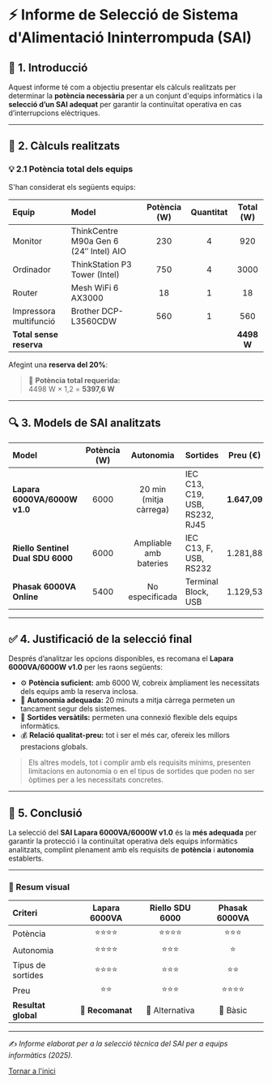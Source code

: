 # ⚡ Informe de Selecció de Sistema d'Alimentació Ininterrompuda (SAI)

## 🧭 1. Introducció
Aquest informe té com a objectiu presentar els càlculs realitzats per determinar la **potència necessària** per a un conjunt d'equips informàtics i la **selecció d’un SAI adequat** per garantir la continuïtat operativa en cas d’interrupcions elèctriques.

---

## 🧮 2. Càlculs realitzats

### 💡 2.1 Potència total dels equips
S'han considerat els següents equips:

| Equip | Model | Potència (W) | Quantitat | Total (W) |
|:------|:------|:-------------:|:----------:|:----------:|
| Monitor | ThinkCentre M90a Gen 6 (24″ Intel) AIO | 230 | 4 | 920 |
| Ordinador | ThinkStation P3 Tower (Intel) | 750 | 4 | 3000 |
| Router | Mesh WiFi 6 AX3000 | 18 | 1 | 18 |
| Impressora multifunció | Brother DCP-L3560CDW | 560 | 1 | 560 |
| **Total sense reserva** | | | | **4498 W** |

Afegint una **reserva del 20%**:

> 🧾 **Potència total requerida:**  
> 4498 W × 1,2 = **5397,6 W**

---

## 🔍 3. Models de SAI analitzats

| Model | Potència (W) | Autonomia | Sortides | Preu (€) | Marca | Imatge |
|:------|:-------------:|:----------:|:----------|:---------:|:-------:|:------------:|
| **Lapara 6000VA/6000W v1.0** | 6000 | 20 min (mitja càrrega) | IEC C13, C19, USB, RS232, RJ45 | **1.647,09** | Lapara | ![SAI Lapara 6000VA/6000W v1.0](img/SAI3) |
| **Riello Sentinel Dual SDU 6000** | 6000 | Ampliable amb bateries | IEC C13, F, USB, RS232 | 1.281,88 | Riello | ![SAI Riello Sentinel Dual SDU 6000](img/SAI2) |
| **Phasak 6000VA Online** | 5400 | No especificada | Terminal Block, USB | 1.129,53 | Phasak | ![SAI Phasak 6000VA Online](img/SAI1) |

---

## ✅ 4. Justificació de la selecció final

Després d’analitzar les opcions disponibles, es recomana el **Lapara 6000VA/6000W v1.0** per les raons següents:

- ⚙️ **Potència suficient:** amb 6000 W, cobreix àmpliament les necessitats dels equips amb la reserva inclosa.  
- 🔋 **Autonomia adequada:** 20 minuts a mitja càrrega permeten un tancament segur dels sistemes.  
- 🔌 **Sortides versàtils:** permeten una connexió flexible dels equips informàtics.  
- 💰 **Relació qualitat-preu:** tot i ser el més car, ofereix les millors prestacions globals.

> Els altres models, tot i complir amb els requisits mínims, presenten limitacions en autonomia o en el tipus de sortides que poden no ser òptimes per a les necessitats concretes.

---

## 🏁 5. Conclusió

La selecció del **SAI Lapara 6000VA/6000W v1.0** és la **més adequada** per garantir la protecció i la continuïtat operativa dels equips informàtics analitzats, complint plenament amb els requisits de **potència** i **autonomia** establerts.

---

### 🧷 Resum visual
| Criteri | Lapara 6000VA | Riello SDU 6000 | Phasak 6000VA |
|:--|:--:|:--:|:--:|
| Potència | ⭐⭐⭐⭐ | ⭐⭐⭐⭐ | ⭐⭐⭐ |
| Autonomia | ⭐⭐⭐⭐ | ⭐⭐⭐ | ⭐ |
| Tipus de sortides | ⭐⭐⭐⭐ | ⭐⭐⭐ | ⭐⭐ |
| Preu | ⭐⭐ | ⭐⭐⭐ | ⭐⭐⭐⭐ |
| **Resultat global** | 🥇 **Recomanat** | 🥈 Alternativa | 🥉 Bàsic |

---

✍️ *Informe elaborat per a la selecció tècnica del SAI per a equips informàtics (2025).*

[Tornar a l'inici](../README.md)
